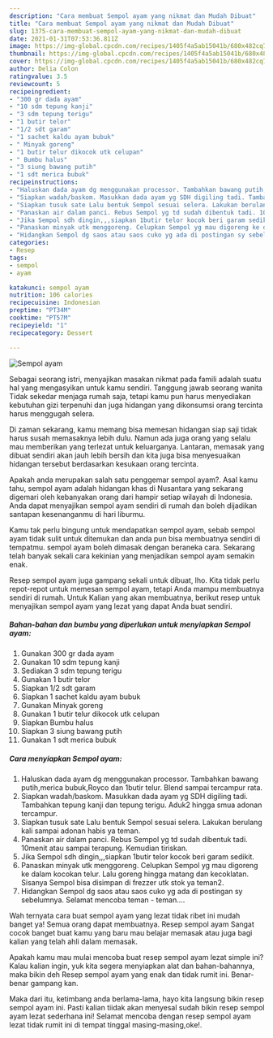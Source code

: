 ```yaml
---
description: "Cara membuat Sempol ayam yang nikmat dan Mudah Dibuat"
title: "Cara membuat Sempol ayam yang nikmat dan Mudah Dibuat"
slug: 1375-cara-membuat-sempol-ayam-yang-nikmat-dan-mudah-dibuat
date: 2021-01-31T07:53:36.811Z
image: https://img-global.cpcdn.com/recipes/1405f4a5ab15041b/680x482cq70/sempol-ayam-foto-resep-utama.jpg
thumbnail: https://img-global.cpcdn.com/recipes/1405f4a5ab15041b/680x482cq70/sempol-ayam-foto-resep-utama.jpg
cover: https://img-global.cpcdn.com/recipes/1405f4a5ab15041b/680x482cq70/sempol-ayam-foto-resep-utama.jpg
author: Delia Colon
ratingvalue: 3.5
reviewcount: 5
recipeingredient:
- "300 gr dada ayam"
- "10 sdm tepung kanji"
- "3 sdm tepung terigu"
- "1 butir telor"
- "1/2 sdt garam"
- "1 sachet kaldu ayam bubuk"
- " Minyak goreng"
- "1 butir telur dikocok utk celupan"
- " Bumbu halus"
- "3 siung bawang putih"
- "1 sdt merica bubuk"
recipeinstructions:
- "Haluskan dada ayam dg menggunakan processor. Tambahkan bawang putih,merica bubuk,Royco dan 1butir telur. Blend sampai tercampur rata."
- "Siapkan wadah/baskom. Masukkan dada ayam yg SDH digiling tadi. Tambahkan tepung kanji dan tepung terigu. Aduk2 hingga smua adonan tercampur."
- "Siapkan tusuk sate Lalu bentuk Sempol sesuai selera. Lakukan berulang kali sampai adonan habis ya teman."
- "Panaskan air dalam panci. Rebus Sempol yg td sudah dibentuk tadi. 10menit atau sampai terapung. Kemudian tiriskan."
- "Jika Sempol sdh dingin,,,siapkan 1butir telor kocok beri garam sedikit."
- "Panaskan minyak utk menggoreng. Celupkan Sempol yg mau digoreng ke dalam kocokan telur. Lalu goreng hingga matang dan kecoklatan. Sisanya Sempol bisa disimpan di frezzer utk stok ya teman2."
- "Hidangkan Sempol dg saos atau saos cuko yg ada di postingan sy sebelumnya. Selamat mencoba teman - teman...."
categories:
- Resep
tags:
- sempol
- ayam

katakunci: sempol ayam 
nutrition: 106 calories
recipecuisine: Indonesian
preptime: "PT34M"
cooktime: "PT57M"
recipeyield: "1"
recipecategory: Dessert

---
```



![Sempol ayam](https://img-global.cpcdn.com/recipes/1405f4a5ab15041b/680x482cq70/sempol-ayam-foto-resep-utama.jpg)

Sebagai seorang istri, menyajikan masakan nikmat pada famili adalah suatu hal yang mengasyikan untuk kamu sendiri. Tanggung jawab seorang  wanita Tidak sekedar menjaga rumah saja, tetapi kamu pun harus menyediakan kebutuhan gizi terpenuhi dan juga hidangan yang dikonsumsi orang tercinta harus menggugah selera.

Di zaman  sekarang, kamu memang bisa memesan hidangan siap saji tidak harus susah memasaknya lebih dulu. Namun ada juga orang yang selalu mau memberikan yang terlezat untuk keluarganya. Lantaran, memasak yang dibuat sendiri akan jauh lebih bersih dan kita juga bisa menyesuaikan hidangan tersebut berdasarkan kesukaan orang tercinta. 



Apakah anda merupakan salah satu penggemar sempol ayam?. Asal kamu tahu, sempol ayam adalah hidangan khas di Nusantara yang sekarang digemari oleh kebanyakan orang dari hampir setiap wilayah di Indonesia. Anda dapat menyajikan sempol ayam sendiri di rumah dan boleh dijadikan santapan kesenanganmu di hari liburmu.

Kamu tak perlu bingung untuk mendapatkan sempol ayam, sebab sempol ayam tidak sulit untuk ditemukan dan anda pun bisa membuatnya sendiri di tempatmu. sempol ayam boleh dimasak dengan beraneka cara. Sekarang telah banyak sekali cara kekinian yang menjadikan sempol ayam semakin enak.

Resep sempol ayam juga gampang sekali untuk dibuat, lho. Kita tidak perlu repot-repot untuk memesan sempol ayam, tetapi Anda mampu membuatnya sendiri di rumah. Untuk Kalian yang akan membuatnya, berikut resep untuk menyajikan sempol ayam yang lezat yang dapat Anda buat sendiri.

<!--inarticleads1-->

##### Bahan-bahan dan bumbu yang diperlukan untuk menyiapkan Sempol ayam:

1. Gunakan 300 gr dada ayam
1. Gunakan 10 sdm tepung kanji
1. Sediakan 3 sdm tepung terigu
1. Gunakan 1 butir telor
1. Siapkan 1/2 sdt garam
1. Siapkan 1 sachet kaldu ayam bubuk
1. Gunakan  Minyak goreng
1. Gunakan 1 butir telur dikocok utk celupan
1. Siapkan  Bumbu halus
1. Siapkan 3 siung bawang putih
1. Gunakan 1 sdt merica bubuk




<!--inarticleads2-->

##### Cara menyiapkan Sempol ayam:

1. Haluskan dada ayam dg menggunakan processor. Tambahkan bawang putih,merica bubuk,Royco dan 1butir telur. Blend sampai tercampur rata.
1. Siapkan wadah/baskom. Masukkan dada ayam yg SDH digiling tadi. Tambahkan tepung kanji dan tepung terigu. Aduk2 hingga smua adonan tercampur.
1. Siapkan tusuk sate Lalu bentuk Sempol sesuai selera. Lakukan berulang kali sampai adonan habis ya teman.
1. Panaskan air dalam panci. Rebus Sempol yg td sudah dibentuk tadi. 10menit atau sampai terapung. Kemudian tiriskan.
1. Jika Sempol sdh dingin,,,siapkan 1butir telor kocok beri garam sedikit.
1. Panaskan minyak utk menggoreng. Celupkan Sempol yg mau digoreng ke dalam kocokan telur. Lalu goreng hingga matang dan kecoklatan. Sisanya Sempol bisa disimpan di frezzer utk stok ya teman2.
1. Hidangkan Sempol dg saos atau saos cuko yg ada di postingan sy sebelumnya. Selamat mencoba teman - teman....




Wah ternyata cara buat sempol ayam yang lezat tidak ribet ini mudah banget ya! Semua orang dapat membuatnya. Resep sempol ayam Sangat cocok banget buat kamu yang baru mau belajar memasak atau juga bagi kalian yang telah ahli dalam memasak.

Apakah kamu mau mulai mencoba buat resep sempol ayam lezat simple ini? Kalau kalian ingin, yuk kita segera menyiapkan alat dan bahan-bahannya, maka bikin deh Resep sempol ayam yang enak dan tidak rumit ini. Benar-benar gampang kan. 

Maka dari itu, ketimbang anda berlama-lama, hayo kita langsung bikin resep sempol ayam ini. Pasti kalian tiidak akan menyesal sudah bikin resep sempol ayam lezat sederhana ini! Selamat mencoba dengan resep sempol ayam lezat tidak rumit ini di tempat tinggal masing-masing,oke!.

